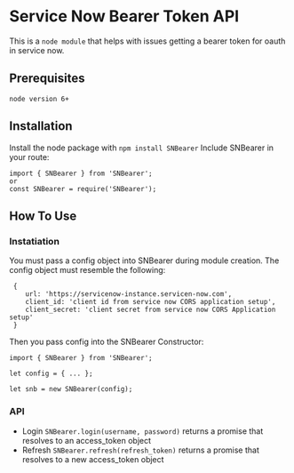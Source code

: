# Service Now Bearer Token API

This is a `node module` that helps with issues getting a bearer token for oauth in service now.


## Prerequisites

`node version 6+`

## Installation

Install the node package with `npm install SNBearer`
Include SNBearer in your route:
```
import { SNBearer } from 'SNBearer';
or
const SNBearer = require('SNBearer');
```

## How To Use

### Instatiation

You must pass a config object into SNBearer during module creation. The config object 
must resemble the following:
```
 {
    url: 'https://servicenow-instance.servicen-now.com',
    client_id: 'client id from service now CORS application setup',
    client_secret: 'client secret from service now CORS Application setup'
 }
```

Then you pass config into the SNBearer Constructor:
```
import { SNBearer } from 'SNBearer';

let config = { ... };

let snb = new SNBearer(config);

```

### API

* Login `SNBearer.login(username, password)` returns a promise that resolves to an access_token object
* Refresh `SNBearer.refresh(refresh_token)` returns a promise that resolves to a new access_token object
